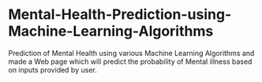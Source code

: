 # Mental-Health-Prediction-using-Machine-Learning-Algorithms

Prediction of Mental Health using various Machine Learning Algorithms and made a Web page which will predict the probability of Mental illness based on inputs provided by user.
